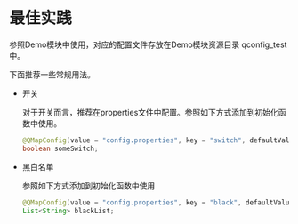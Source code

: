# 最佳实践
参照Demo模块中使用，对应的配置文件存放在Demo模块资源目录 qconfig_test中。

下面推荐一些常规用法。

- 开关

  对于开关而言，推荐在properties文件中配置。参照如下方式添加到初始化函数中使用。

  ```java
  @QMapConfig(value = "config.properties", key = "switch", defaultValue = "false")
  boolean someSwitch;
  ```
  
- 黑白名单

  参照如下方式添加到初始化函数中使用

  ```java
  @QMapConfig(value = "config.properties", key = "black", defaultValue = "")
  List<String> blackList;
  ```
  
  